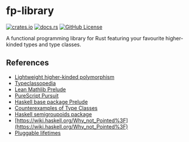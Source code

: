 # fp-library

[![crates.io](https://img.shields.io/crates/v/fp-library.svg)](https://crates.io/crates/fp-library)
[![docs.rs](https://docs.rs/fp-library/badge.svg)](https://docs.rs/fp-library)
[![GitHub License](https://img.shields.io/github/license/nothingnesses/rust-fp-library?color=blue)](https://github.com/nothingnesses/rust-fp-library/blob/main/LICENSE)


A functional programming library for Rust featuring your favourite higher-kinded types and type classes.

## References
* [Lightweight higher-kinded polymorphism](https://www.cl.cam.ac.uk/~jdy22/papers/lightweight-higher-kinded-polymorphism.pdf)
* [Typeclassopedia](https://wiki.haskell.org/Typeclassopedia)
* [Lean Mathlib Prelude](https://leanprover-community.github.io/mathlib4_docs/Init/Prelude.html)
* [PureScript Pursuit](https://pursuit.purescript.org/)
* [Haskell base package Prelude](https://hackage.haskell.org/package/base-4.21.0.0/docs/Prelude.html)
* [Counterexamples of Type Classes](https://blog.functorial.com/posts/2015-12-06-Counterexamples.html)
* [Haskell semigroupoids package](https://github.com/ekmett/semigroupoids)
* [https://wiki.haskell.org/Why_not_Pointed%3F](https://wiki.haskell.org/Why_not_Pointed%3F)
* [Pluggable lifetimes](https://docs.rs/generic-std/latest/generic_std/plug/trait.PlugLifetime.html)